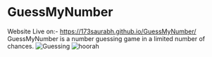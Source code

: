 # GuessMyNumber
Website Live on:-
https://173saurabh.github.io/GuessMyNumber/
GuessMyNumber is a number guessing game in a limited number of chances.
![Guessing](https://user-images.githubusercontent.com/64363998/181712942-1f4f8e50-4583-499f-a443-a84b08973888.jpg)
![hoorah](https://user-images.githubusercontent.com/64363998/181713227-f0334a5b-3531-42b9-9683-aea61e19a8cb.jpg)
